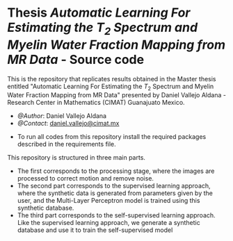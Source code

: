 # Thesis ***Automatic Learning For Estimating the $T_{2}$ Spectrum and Myelin Water Fraction Mapping from MR Data*** - Source code
This is the repository that replicates results obtained in the Master thesis entitled "Automatic Learning For Estimating the $T_{2}$ Spectrum and Myelin Water Fraction Mapping from MR Data" presented by Daniel Vallejo Aldana - Research Center in Mathematics (CIMAT) Guanajuato Mexico.

- *@Author*: Daniel Vallejo Aldana
- *@Contact*: daniel.vallejo@cimat.mx

* To run all codes from this repository install the required packages described in the requirements file.

This repository is structured in three main parts. 
* The first corresponds to the processing stage, where the images are processed to correct motion and remove noise.
* The second part corresponds to the supervised learning approach, where the synthetic data is generated from parameters given by the user, and the Multi-Layer Perceptron model is trained using this synthetic database.
* The third part corresponds to the self-supervised learning approach. Like the supervised learning approach, we generate a synthetic database and use it to train the self-supervised model 
